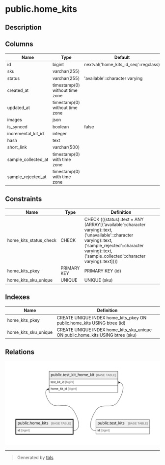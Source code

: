 # public.home_kits

## Description

## Columns

| Name                | Type                           | Default                               | Nullable | Children                                                |
| ------------------- | ------------------------------ | ------------------------------------- | -------- | ------------------------------------------------------- |
| id                  | bigint                         | nextval('home_kits_id_seq'::regclass) | false    | [public.test_kit_home_kit](public.test_kit_home_kit.md) |
| sku                 | varchar(255)                   |                                       | true     |                                                         |
| status              | varchar(255)                   | 'available'::character varying        | false    |                                                         |
| created_at          | timestamp(0) without time zone |                                       | true     |                                                         |
| updated_at          | timestamp(0) without time zone |                                       | true     |                                                         |
| images              | json                           |                                       | true     |                                                         |
| is_synced           | boolean                        | false                                 | false    |                                                         |
| incremental_kit_id  | integer                        |                                       | true     |                                                         |
| hash                | text                           |                                       | true     |                                                         |
| short_link          | varchar(500)                   |                                       | true     |                                                         |
| sample_collected_at | timestamp(0) with time zone    |                                       | true     |                                                         |
| sample_rejected_at  | timestamp(0) with time zone    |                                       | true     |                                                         |

## Constraints

| Name                   | Type        | Definition                                                                                                                                                                                                            |
| ---------------------- | ----------- | --------------------------------------------------------------------------------------------------------------------------------------------------------------------------------------------------------------------- |
| home_kits_status_check | CHECK       | CHECK (((status)::text = ANY (ARRAY[('available'::character varying)::text, ('unavailable'::character varying)::text, ('sample_rejected'::character varying)::text, ('sample_collected'::character varying)::text]))) |
| home_kits_pkey         | PRIMARY KEY | PRIMARY KEY (id)                                                                                                                                                                                                      |
| home_kits_sku_unique   | UNIQUE      | UNIQUE (sku)                                                                                                                                                                                                          |

## Indexes

| Name                 | Definition                                                                     |
| -------------------- | ------------------------------------------------------------------------------ |
| home_kits_pkey       | CREATE UNIQUE INDEX home_kits_pkey ON public.home_kits USING btree (id)        |
| home_kits_sku_unique | CREATE UNIQUE INDEX home_kits_sku_unique ON public.home_kits USING btree (sku) |

## Relations

![er](public.home_kits.svg)

---

> Generated by [tbls](https://github.com/k1LoW/tbls)
